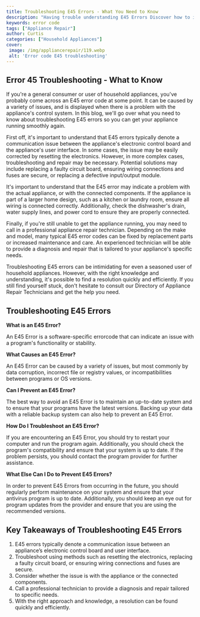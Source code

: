 ```yaml
---
title: Troubleshooting E45 Errors - What You Need to Know
description: "Having trouble understanding E45 Errors Discover how to identify and troubleshoot them with a comprehensive guide from the experts"
keywords: error code
tags: ["Appliance Repair"]
author: Curtis
categories: ["Household Appliances"]
cover: 
 image: /img/appliancerepair/119.webp
 alt: 'Error code E45 troubleshooting'
---
```

## Error 45 Troubleshooting - What to Know
If you're a general consumer or user of household appliances, you've probably come across an E45 error code at some point. It can be caused by a variety of issues, and is displayed when there is a problem with the appliance's control system. In this blog, we'll go over what you need to know about troubleshooting E45 errors so you can get your appliance running smoothly again.

First off, it's important to understand that E45 errors typically denote a communication issue between the appliance's electronic control board and the appliance's user interface. In some cases, the issue may be easily corrected by resetting the electronics. However, in more complex cases, troubleshooting and repair may be necessary. Potential solutions may include replacing a faulty circuit board, ensuring wiring connections and fuses are secure, or replacing a defective input/output module.

It's important to understand that the E45 error may indicate a problem with the actual appliance, or with the connected components. If the appliance is part of a larger home design, such as a kitchen or laundry room, ensure all wiring is connected correctly. Additionally, check the dishwasher's drain, water supply lines, and power cord to ensure they are properly connected.

Finally, if you're still unable to get the appliance running, you may need to call in a professional appliance repair technician. Depending on the make and model, many typical E45 error codes can be fixed by replacement parts or increased maintenance and care. An experienced technician will be able to provide a diagnosis and repair that is tailored to your appliance's specific needs.

Troubleshooting E45 errors can be intimidating for even a seasoned user of household appliances. However, with the right knowledge and understanding, it's possible to find a resolution quickly and efficiently. If you still find yourself stuck, don't hesitate to consult our Directory of Appliance Repair Technicians and get the help you need.

## Troubleshooting E45 Errors 

**What is an E45 Error?** 

An E45 Error is a software-specific errorcode that can indicate an issue with a program's functionality or stability.

**What Causes an E45 Error?** 

An E45 Error can be caused by a variety of issues, but most commonly by data corruption, incorrect file or registry values, or incompatibilities between programs or OS versions.

**Can I Prevent an E45 Error?**

The best way to avoid an E45 Error is to maintain an up-to-date system and to ensure that your programs have the latest versions. Backing up your data with a reliable backup system can also help to prevent an E45 Error.

**How Do I Troubleshoot an E45 Error?**

If you are encountering an E45 Error, you should try to restart your computer and run the program again. Additionally, you should check the program's compatibility and ensure that your system is up to date. If the problem persists, you should contact the program provider for further assistance.

**What Else Can I Do to Prevent E45 Errors?**

In order to prevent E45 Errors from occurring in the future, you should regularly perform maintenance on your system and ensure that your antivirus program is up to date. Additionally, you should keep an eye out for program updates from the provider and ensure that you are using the recommended versions.

## Key Takeaways of Troubleshooting E45 Errors 
1. E45 errors typically denote a communication issue between an appliance’s electronic control board and user interface.
2. Troubleshoot using methods such as resetting the electronics, replacing a faulty circuit board, or ensuring wiring connections and fuses are secure. 
3. Consider whether the issue is with the appliance or the connected components.
4. Call a professional technician to provide a diagnosis and repair tailored to specific needs. 
5. With the right approach and knowledge, a resolution can be found quickly and efficiently.
